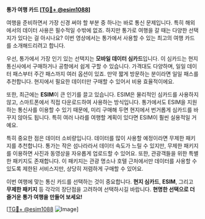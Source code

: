 **통가 여행 카드 [[TG💪+ @esim1088](https://t.me/s/esim1088)]**

여행을 준비하면서 가장 신경 써야 할 부분 중 하나는 바로 통신 문제입니다. 특히 해외에서의 데이터 사용은 필수적일 수밖에 없죠. 하지만 통가로 여행을 갈 때는 다양한 선택지가 있다는 걸 아시나요? 이번 영상에서는 통가에서 사용할 수 있는 최고의 여행 카드를 소개해드리려고 합니다.

우선, 통가에서 가장 인기 있는 선택지는 **모바일 데이터 심카드**입니다. 이 심카드는 현지 통신사에서 구매하거나 공항에서 쉽게 구할 수 있습니다. 가격대도 다양하며, 일일 데이터 패스부터 주간 패스까지 여러 옵션이 있죠. 만약 짧게 방문하는 분이라면 일일 패스를 추천합니다. 현지에서 필요한 데이터만 구매할 수 있어서 비용 효율적이에요.

또한, 최근에는 **ESIM**이 큰 인기를 끌고 있습니다. ESIM은 물리적인 심카드를 사용하지 않고, 스마트폰에서 직접 다운로드하여 사용하는 방식입니다. 통가에서도 ESIM을 지원하는 통신사를 이용할 수 있기 때문에, 미리 구매해 두면 현지에서 번거롭게 심카드를 바꾸지 않아도 됩니다. 특히 여러 나라를 여행할 계획이 있다면 ESIM이 훨씬 실용적일 거예요.

특히 중요한 점은 데이터 소비량입니다. 데이터를 많이 사용할 예정이라면 무제한 패키지를 추천합니다. 통가는 작은 섬나라라서 데이터 속도가 느릴 수 있지만, 무제한 패키지를 이용하면 사진과 동영상을 자유롭게 업로드할 수 있어요. 또한, 관광객들을 위한 특별한 패키지도 존재합니다. 이 패키지는 관광 명소나 호텔 근처에서만 데이터를 사용할 수 있도록 제한된 서비스지만, 상당히 저렴하게 구매할 수 있어요.

이번 여행에 맞는 통신 카드를 선택하는 것이 중요합니다. **현지 심카드**, **ESIM**, 그리고 **무제한 패키지** 등 각각의 장단점을 고려하여 선택하시길 바랍니다. **현명한 선택으로 더 즐거운 통가 여행을 만들어 보세요!**

[[TG💪+ @esim1088](https://t.me/s/esim1088) ![Image](https://i.postimg.cc/Y0z9fWf4/image.png)]